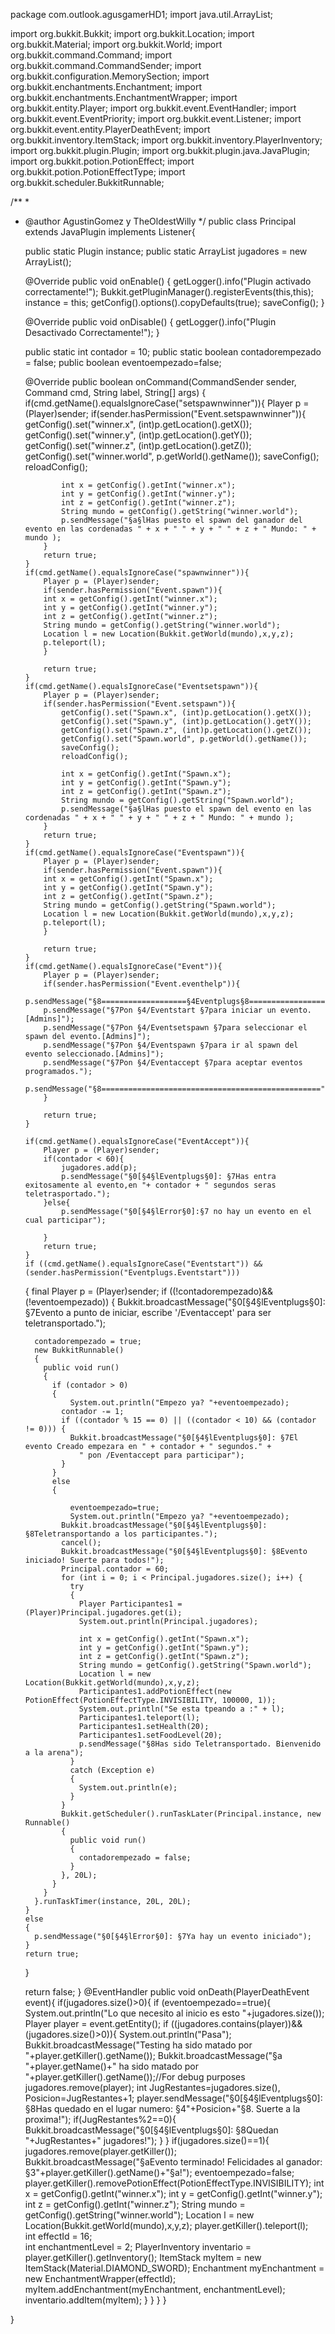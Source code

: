 package com.outlook.agusgamerHD1;
import java.util.ArrayList;

import org.bukkit.Bukkit;
import org.bukkit.Location;
import org.bukkit.Material;
import org.bukkit.World;
import org.bukkit.command.Command;
import org.bukkit.command.CommandSender;
import org.bukkit.configuration.MemorySection;
import org.bukkit.enchantments.Enchantment;
import org.bukkit.enchantments.EnchantmentWrapper;
import org.bukkit.entity.Player;
import org.bukkit.event.EventHandler;
import org.bukkit.event.EventPriority;
import org.bukkit.event.Listener;
import org.bukkit.event.entity.PlayerDeathEvent;
import org.bukkit.inventory.ItemStack;
import org.bukkit.inventory.PlayerInventory;
import org.bukkit.plugin.Plugin;
import org.bukkit.plugin.java.JavaPlugin;
import org.bukkit.potion.PotionEffect;
import org.bukkit.potion.PotionEffectType;
import org.bukkit.scheduler.BukkitRunnable;

/**
*
* @author AgustinGomez y TheOldestWilly
*/
public class Principal extends JavaPlugin implements Listener{

	public static Plugin instance;
    public static ArrayList<Player> jugadores = new ArrayList<Player>();
  
  @Override
  public void onEnable()
  {
    getLogger().info("Plugin activado correctamente!");
    Bukkit.getPluginManager().registerEvents(this,this);
    instance = this;
    getConfig().options().copyDefaults(true);
    saveConfig();
  }
  
  @Override
  public void onDisable() {
      getLogger().info("Plugin Desactivado Correctamente!");
  }
  
  public static int contador = 10;
  public static boolean contadorempezado = false;
  public boolean eventoempezado=false;
  
  @Override
  public boolean onCommand(CommandSender sender, Command cmd, String label, String[] args) {
      if(cmd.getName().equalsIgnoreCase("setspawnwinner")){
          Player p = (Player)sender;
          if(sender.hasPermission("Event.setspawnwinner")){
              getConfig().set("winner.x", (int)p.getLocation().getX());
              getConfig().set("winner.y", (int)p.getLocation().getY());
              getConfig().set("winner.z", (int)p.getLocation().getZ());
              getConfig().set("winner.world", p.getWorld().getName());
              saveConfig();
              reloadConfig();
              
              int x = getConfig().getInt("winner.x");
              int y = getConfig().getInt("winner.y");
              int z = getConfig().getInt("winner.z");
              String mundo = getConfig().getString("winner.world");
              p.sendMessage("§a§lHas puesto el spawn del ganador del evento en las cordenadas " + x + " " + y + " " + z + " Mundo: " + mundo );              
          }
          return true;
      }
      if(cmd.getName().equalsIgnoreCase("spawnwinner")){
          Player p = (Player)sender;
          if(sender.hasPermission("Event.spawn")){
          int x = getConfig().getInt("winner.x");
          int y = getConfig().getInt("winner.y");
          int z = getConfig().getInt("winner.z");
          String mundo = getConfig().getString("winner.world");
          Location l = new Location(Bukkit.getWorld(mundo),x,y,z);
          p.teleport(l); 
          }
          
          return true;
      }
      if(cmd.getName().equalsIgnoreCase("Eventsetspawn")){
          Player p = (Player)sender;
          if(sender.hasPermission("Event.setspawn")){
              getConfig().set("Spawn.x", (int)p.getLocation().getX());
              getConfig().set("Spawn.y", (int)p.getLocation().getY());
              getConfig().set("Spawn.z", (int)p.getLocation().getZ());
              getConfig().set("Spawn.world", p.getWorld().getName());
              saveConfig();
              reloadConfig();
              
              int x = getConfig().getInt("Spawn.x");
              int y = getConfig().getInt("Spawn.y");
              int z = getConfig().getInt("Spawn.z");
              String mundo = getConfig().getString("Spawn.world");
              p.sendMessage("§a§lHas puesto el spawn del evento en las cordenadas " + x + " " + y + " " + z + " Mundo: " + mundo );              
          }
          return true;
      }
      if(cmd.getName().equalsIgnoreCase("Eventspawn")){
          Player p = (Player)sender;
          if(sender.hasPermission("Event.spawn")){
          int x = getConfig().getInt("Spawn.x");
          int y = getConfig().getInt("Spawn.y");
          int z = getConfig().getInt("Spawn.z");
          String mundo = getConfig().getString("Spawn.world");
          Location l = new Location(Bukkit.getWorld(mundo),x,y,z);
          p.teleport(l); 
          }
          
          return true;
      }
      if(cmd.getName().equalsIgnoreCase("Event")){
          Player p = (Player)sender;
          if(sender.hasPermission("Event.eventhelp")){
          p.sendMessage("§8===================§4Eventplugs§8=====================");
          p.sendMessage("§7Pon §4/Eventstart §7para iniciar un evento.[Admins]");
          p.sendMessage("§7Pon §4/Eventsetspawn §7para seleccionar el spawn del evento.[Admins]");
          p.sendMessage("§7Pon §4/Eventspawn §7para ir al spawn del evento seleccionado.[Admins]");
          p.sendMessage("§7Pon §4/Eventaccept §7para aceptar eventos programados.");
          p.sendMessage("§8=================================================");
          }
          
          return true;
      }
      
      if(cmd.getName().equalsIgnoreCase("EventAccept")){
          Player p = (Player)sender;
          if(contador < 60){
              jugadores.add(p);
              p.sendMessage("§0[§4§lEventplugs§0]: §7Has entra exitosamente al evento,en "+ contador + " segundos seras teletrasportado.");
          }else{
              p.sendMessage("§0[§4§lError§0]:§7 no hay un evento en el cual participar");
              
          }
          return true;
      }
      if ((cmd.getName().equalsIgnoreCase("Eventstart")) &&
      (sender.hasPermission("Eventplugs.Eventstart")))
    {
      final Player p = (Player)sender;
      if ((!contadorempezado)&&(!eventoempezado))
      {
        Bukkit.broadcastMessage("§0[§4§lEventplugs§0]: §7Evento a punto de iniciar, escribe '/Eventaccept' para ser teletransportado.");
        
        contadorempezado = true;
        new BukkitRunnable()
        {
          public void run()
          {
            if (contador > 0)
            {
            	System.out.println("Empezo ya? "+eventoempezado);
              contador -= 1;
              if ((contador % 15 == 0) || ((contador < 10) && (contador != 0))) {
                Bukkit.broadcastMessage("§0[§4§lEventplugs§0]: §7El evento Creado empezara en " + contador + " segundos." + 
                  " pon /Eventaccept para participar");
              }
            }
            else
            {
            
            	eventoempezado=true;
            	System.out.println("Empezo ya? "+eventoempezado);
              Bukkit.broadcastMessage("§0[§4§lEventplugs§0]: §8Teletransportando a los participantes.");
              cancel();
              Bukkit.broadcastMessage("§0[§4§lEventplugs§0]: §8Evento iniciado! Suerte para todos!");
              Principal.contador = 60;
              for (int i = 0; i < Principal.jugadores.size(); i++) {
                try
                {
                  Player Participantes1 = (Player)Principal.jugadores.get(i);
                  System.out.println(Principal.jugadores);
                  
                  int x = getConfig().getInt("Spawn.x");
                  int y = getConfig().getInt("Spawn.y");
                  int z = getConfig().getInt("Spawn.z");
                  String mundo = getConfig().getString("Spawn.world");
                  Location l = new Location(Bukkit.getWorld(mundo),x,y,z);
                  Participantes1.addPotionEffect(new PotionEffect(PotionEffectType.INVISIBILITY, 100000, 1));
                  System.out.println("Se esta tpeando a :" + l);
                  Participantes1.teleport(l);
                  Participantes1.setHealth(20);
                  Participantes1.setFoodLevel(20);
                  p.sendMessage("§8Has sido Teletransportado. Bienvenido a la arena");
                }
                catch (Exception e)
                {
                  System.out.println(e);
                }
              }
              Bukkit.getScheduler().runTaskLater(Principal.instance, new Runnable()
              {
                public void run()
                {
                  contadorempezado = false;
                }
              }, 20L);
            }
          }
        }.runTaskTimer(instance, 20L, 20L);
      }
      else
      {
        p.sendMessage("§0[§4§lError§0]: §7Ya hay un evento iniciado");
      }
      return true;
    }
      
    
    return false;
  }
  @EventHandler
  public void onDeath(PlayerDeathEvent event){
  	if(jugadores.size()>0){
	    	if (eventoempezado==true){
		    	System.out.println("Lo que necesito al inicio es esto "+jugadores.size());
		    	Player player = event.getEntity();
		    	if ((jugadores.contains(player))&&(jugadores.size()>0)){
				    System.out.println("Pasa");
				    Bukkit.broadcastMessage("Testing ha sido matado por "+player.getKiller().getName());
				    Bukkit.broadcastMessage("§a "+player.getName()+"  ha sido matado por "+player.getKiller().getName());//For debug purposes
				    jugadores.remove(player);
				    int JugRestantes=jugadores.size(), Posicion=JugRestantes+1;
				    player.sendMessage("§0[§4§lEventplugs§0]: §8Has quedado en el lugar numero: §4"+Posicion+"§8. Suerte a la proxima!");
				    if(JugRestantes%2==0){
				    	Bukkit.broadcastMessage("§0[§4§lEventplugs§0]: §8Quedan "+JugRestantes+" jugadores!");
				    }
		    	}
		    	if(jugadores.size()==1){
		    		jugadores.remove(player.getKiller());
			    	Bukkit.broadcastMessage("§aEvento terminado! Felicidades al ganador: §3"+player.getKiller().getName()+"§a!");
			    	eventoempezado=false;
			    	player.getKiller().removePotionEffect(PotionEffectType.INVISIBILITY);
			        int x = getConfig().getInt("winner.x");
			        int y = getConfig().getInt("winner.y");
			        int z = getConfig().getInt("winner.z");
			        String mundo = getConfig().getString("winner.world");
			        Location l = new Location(Bukkit.getWorld(mundo),x,y,z);
			        player.getKiller().teleport(l);  
			        int effectId = 16;  
			        int enchantmentLevel = 2;
			        PlayerInventory inventario = player.getKiller().getInventory();
			        ItemStack myItem = new ItemStack(Material.DIAMOND_SWORD);
			        Enchantment myEnchantment = new EnchantmentWrapper(effectId);  
			        myItem.addEnchantment(myEnchantment, enchantmentLevel);
			        inventario.addItem(myItem);
			    }
	    	}
  	}
  }
  
}
